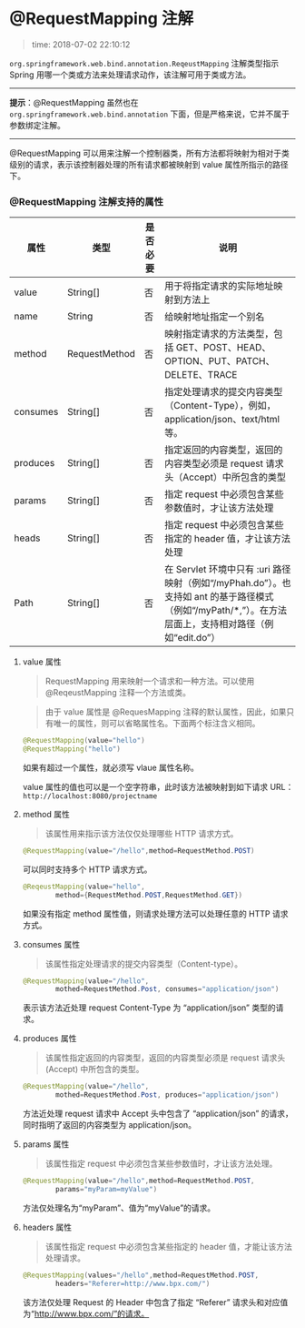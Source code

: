 # @RequestMapping 注解
>time: 2018-07-02 22:10:12

`org.springframework.web.bind.annotation.ReqeustMapping` 注解类型指示 Spring 用哪一个类或方法来处理请求动作，该注解可用于类或方法。

***
**提示**：@RequestMapping 虽然也在 `org.springframework.web.bind.annotation` 下面，但是严格来说，它并不属于参数绑定注解。
***

@RequestMapping 可以用来注解一个控制器类，所有方法都将映射为相对于类级别的请求，表示该控制器处理的所有请求都被映射到 value 属性所指示的路径下。

### @RequestMapping 注解支持的属性
| 属性 | 类型  | 是否必要 | 说明 |
|---|---|---|---|
| value | String[] | 否 | 用于将指定请求的实际地址映射到方法上 |
| name | String | 否 | 给映射地址指定一个别名 |
| method | RequestMethod | 否 | 映射指定请求的方法类型，包括 GET、POST、HEAD、OPTION、PUT、PATCH、DELETE、TRACE |
| consumes | String[] | 否 | 指定处理请求的提交内容类型（Content-Type），例如，application/json、text/html 等。 |
| produces | String[] | 否 | 指定返回的内容类型，返回的内容类型必须是 request 请求头（Accept）中所包含的类型 |
| params | String[] | 否 | 指定 request 中必须包含某些参数值时，才让该方法处理 |
| heads | String[] | 否 | 指定 request 中必须包含某些指定的 header 值，才让该方法处理 |
| Path | String[] | 否 | 在 Servlet 环境中只有 :uri 路径映射（例如“/myPhah.do”）。也支持如 ant 的基于路径模式（例如“/myPath/*,”）。在方法层面上，支持相对路径（例如“edit.do”） |

1. value 属性
    >RequestMapping 用来映射一个请求和一种方法。可以使用 @ReqeustMapping 注释一个方法或类。

    >由于 value 属性是 @RequesMapping 注释的默认属性，因此，如果只有唯一的属性，则可以省略属性名。下面两个标注含义相同。

    ```java
    @RequestMapping(value="hello")
    @RequestMapping("hello")
    ```

    如果有超过一个属性，就必须写 vlaue 属性名称。

    value 属性的值也可以是一个空字符串，此时该方法被映射到如下请求 URL：`http://localhost:8080/projectname`

1. method 属性
    >该属性用来指示该方法仅仅处理哪些 HTTP 请求方式。

    ```java
    @RequestMapping(value="/hello",method=RequestMethod.POST)
    ```
    可以同时支持多个 HTTP 请求方式。
    ```java
    @ReqeustMapping(value="hello",
            method={RequestMethod.POST,RequestMethod.GET})
    ```
    如果没有指定 method 属性值，则请求处理方法可以处理任意的 HTTP 请求方式。

1. consumes 属性
    >该属性指定处理请求的提交内容类型（Content-type）。

    ```java
    @RequestMapping(value="/hello",
            mothed=RequestMethod.Post, consumes="application/json")
    ```
    表示该方法近处理 request Content-Type 为 “application/json” 类型的请求。
1. produces 属性
    >该属性指定返回的内容类型，返回的内容类型必须是 request 请求头 (Accept) 中所包含的类型。

    ```java
    @RequestMapping(value="/hello",
            mothed=RequestMethod.Post, produces="application/json")
    ```
    方法近处理 request 请求中 Accept 头中包含了 “application/json” 的请求，同时指明了返回的内容类型为 application/json。

1. params 属性
    >该属性指定 request 中必须包含某些参数值时，才让该方法处理。

    ```java
    @RequestMapping(value="/hello",method=RequestMethod.POST,
            params="myParam=myValue")
    ```
    方法仅处理名为“myParam”、值为“myValue”的请求。

1. headers 属性
    >该属性指定 request 中必须包含某些指定的 header 值，才能让该方法处理请求。

    ```java
    @RequestMapping(values="/hello",method=RequestMethod.POST,
            headers="Referer=http://www.bpx.com/")
    ```
    该方法仅处理 Request 的 Header 中包含了指定 “Referer” 请求头和对应值为“http://www.bpx.com/”的请求。

